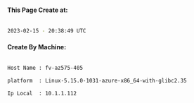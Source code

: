 
   
#### This Page Create at:

```bash

2023-02-15 - 20:38:49 UTC

```

#### Create By Machine:

```bash

Host Name : fv-az575-405

platform  : Linux-5.15.0-1031-azure-x86_64-with-glibc2.35

Ip Local  : 10.1.1.112

```

